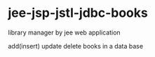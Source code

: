 # jee-jsp-jstl-jdbc-books

library manager by jee web application

add(insert) update delete books in a data base
